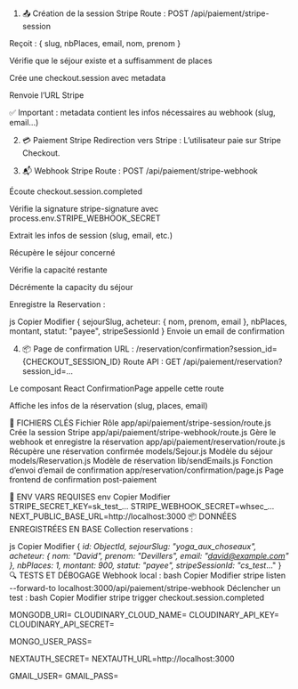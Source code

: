 1. 📤 Création de la session Stripe
Route : POST /api/paiement/stripe-session

Reçoit : { slug, nbPlaces, email, nom, prenom }

Vérifie que le séjour existe et a suffisamment de places

Crée une checkout.session avec metadata

Renvoie l’URL Stripe

✅ Important : metadata contient les infos nécessaires au webhook (slug, email...)

2. 💳 Paiement Stripe
Redirection vers Stripe : L’utilisateur paie sur Stripe Checkout.

3. 📬 Webhook Stripe
Route : POST /api/paiement/stripe-webhook

Écoute checkout.session.completed

Vérifie la signature stripe-signature avec process.env.STRIPE_WEBHOOK_SECRET

Extrait les infos de session (slug, email, etc.)

Récupère le séjour concerné

Vérifie la capacité restante

Décrémente la capacity du séjour

Enregistre la Reservation :

js
Copier
Modifier
{
  sejourSlug,
  acheteur: { nom, prenom, email },
  nbPlaces,
  montant,
  statut: "payee",
  stripeSessionId
}
Envoie un email de confirmation

4. 📦 Page de confirmation
URL : /reservation/confirmation?session_id={CHECKOUT_SESSION_ID}
Route API : GET /api/paiement/reservation?session_id=...

Le composant React ConfirmationPage appelle cette route

Affiche les infos de la réservation (slug, places, email)

📂 FICHIERS CLÉS
Fichier	Rôle
app/api/paiement/stripe-session/route.js	Crée la session Stripe
app/api/paiement/stripe-webhook/route.js	Gère le webhook et enregistre la réservation
app/api/paiement/reservation/route.js	Récupère une réservation confirmée
models/Sejour.js	Modèle du séjour
models/Reservation.js	Modèle de réservation
lib/sendEmails.js	Fonction d’envoi d’email de confirmation
app/reservation/confirmation/page.js	Page frontend de confirmation post-paiement

🔐 ENV VARS REQUISES
env
Copier
Modifier
STRIPE_SECRET_KEY=sk_test_...
STRIPE_WEBHOOK_SECRET=whsec_...
NEXT_PUBLIC_BASE_URL=http://localhost:3000
📦 DONNÉES ENREGISTRÉES EN BASE
Collection reservations :

js
Copier
Modifier
{
  _id: ObjectId,
  sejourSlug: "yoga_aux_choseaux",
  acheteur: {
    nom: "David",
    prenom: "Devillers",
    email: "david@example.com"
  },
  nbPlaces: 1,
  montant: 900,
  statut: "payee",
  stripeSessionId: "cs_test_..."
}
🔍 TESTS ET DÉBOGAGE
Webhook local :
bash
Copier
Modifier
stripe listen --forward-to localhost:3000/api/paiement/stripe-webhook
Déclencher un test :
bash
Copier
Modifier
stripe trigger checkout.session.completed

MONGODB_URI=
CLOUDINARY_CLOUD_NAME=
CLOUDINARY_API_KEY=
CLOUDINARY_API_SECRET=

MONGO_USER_PASS=


NEXTAUTH_SECRET=
NEXTAUTH_URL=http://localhost:3000

GMAIL_USER=
GMAIL_PASS=